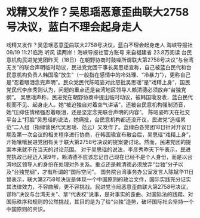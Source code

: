 # 戏精又发作？吴思瑶恶意歪曲联大2758号决议，蓝白不理会起身走人

戏精又发作？吴思瑶恶意歪曲联大2758号决议，蓝白不理会起身走人
海峡导报社
09/19 11:21临海 听风 读两岸！海峡导报社官方账号  来自福建省
23.8万阅读
台民意机构民进党党团昨天（18日）在朝野协商时鼓噪所谓联大第2758号决议“与台湾无关”的联合声明临时动议，民进党党团干事长吴思瑶宣称，自己被蓝白民代和台民意机构负责人韩国瑜“放生”（一般指在感情中的冷处理、“冷暴力”），更称自己是“忍着眼泪念完声明”。民众党民代陈昭姿对此怒批吴思瑶”是“戏精上身”，国民党民代李彦秀则认为，问题的重点还是台湾地区领导人赖清德必须放弃“台独党纲”。
吴思瑶声称，民进党在朝野协商中提出临时动议，被韩国瑜没收，蓝白民代视而不见、起身走人。她“被迫独自对着空气讲话”，还被台民意机构强制消音，她“压抑住情绪强忍着眼泪，还是坚定念完联合声明的内容”。
陈昭姿昨天在社交平台上“打脸”吴思瑶的说法，她痛批，台民意机构都还没开议，民进党“造瑶累范”二人组（指绿营民代吴思瑶、范云）又发作了。蓝绿白各党团18日针对开议日期及第一次会议的相关程序进行协商，在韩国瑜宣布散会后，吴思瑶“戏精上身”，开始嚷嚷民进党团有关于联大第2758号决议的提案要讨论。然而，民进党团的提案本来就不在当天的讨论范围。
对于吴思瑶的说法，李彦秀昨天下午表示，民进党执政已经迈入第9年，赖清德不应该忘记自己现在已经不是个人身份，而是以台湾地区领导人的身份在处理对外关系。重点还是赖清德必须放弃“台独”分子以及“台独党纲”，才有所谓的“国际空间”。
国务院台湾事务办公室发言人陈斌华11日曾表示，联大第2758号决议是体现一个中国原则的政治文件，国际实践充分证实其法律效力，不容曲解，更不容挑战。民进党当局恶意歪曲联大第2758号决议，谬称“决议与台湾无关”、拿“代表权”说事，是对事实的歪曲、对国际法的践踏、对国际秩序和规则的公然挑战，其目的是为了给“台独”造势，破坏国际社会坚持一个中国原则的共识。